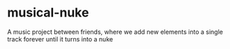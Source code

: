 # musical-nuke
A music project between friends, where we add new elements into a single track forever until it turns into a nuke
